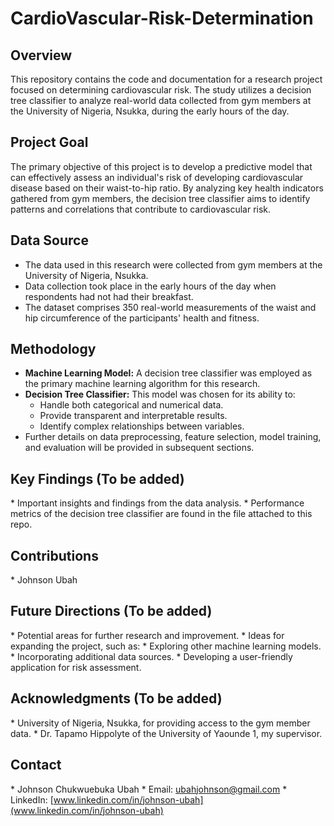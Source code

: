 # CardioVascular-Risk-Determination

## Overview

This repository contains the code and documentation for a research project focused on determining cardiovascular risk. The study utilizes a decision tree classifier to analyze real-world data collected from gym members at the University of Nigeria, Nsukka, during the early hours of the day.

## Project Goal

The primary objective of this project is to develop a predictive model that can effectively assess an individual's risk of developing cardiovascular disease based on their waist-to-hip ratio. By analyzing key health indicators gathered from gym members, the decision tree classifier aims to identify patterns and correlations that contribute to cardiovascular risk.

## Data Source

* The data used in this research were collected from gym members at the University of Nigeria, Nsukka.
* Data collection took place in the early hours of the day when respondents had not had their breakfast.
* The dataset comprises 350 real-world measurements of the waist and hip circumference of the participants' health and fitness.

## Methodology

* **Machine Learning Model:** A decision tree classifier was employed as the primary machine learning algorithm for this research.
* **Decision Tree Classifier:** This model was chosen for its ability to:
    * Handle both categorical and numerical data.
    * Provide transparent and interpretable results.
    * Identify complex relationships between variables.
* Further details on data preprocessing, feature selection, model training, and evaluation will be provided in subsequent sections.

## Key Findings (To be added)

\* Important insights and findings from the data analysis.
\* Performance metrics of the decision tree classifier are found in the file attached to this repo.

## Contributions

\* Johnson Ubah

## Future Directions (To be added)

\* Potential areas for further research and improvement.
\* Ideas for expanding the project, such as:
    * Exploring other machine learning models.
    * Incorporating additional data sources.
    * Developing a user-friendly application for risk assessment.

## Acknowledgments (To be added)

\* University of Nigeria, Nsukka, for providing access to the gym member data.
\* Dr. Tapamo Hippolyte of the University of Yaounde 1, my supervisor.

## Contact

\* Johnson Chukwuebuka Ubah
\* Email: [ubahjohnson@gmail.com](mailto:ubahjohnson@gmail.com)
\* LinkedIn: [www.linkedin.com/in/johnson-ubah](www.linkedin.com/in/johnson-ubah)

